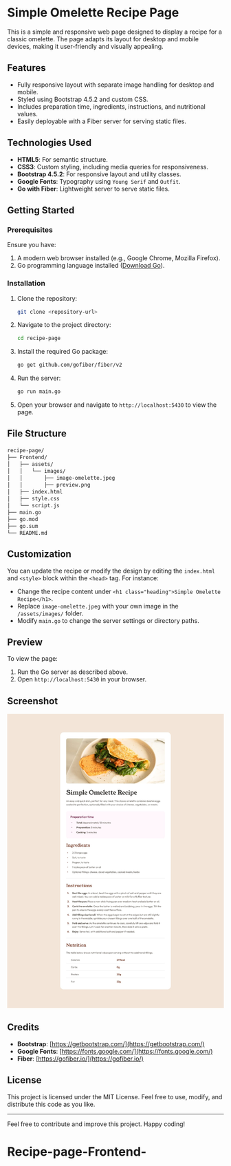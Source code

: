 # Simple Omelette Recipe Page

This is a simple and responsive web page designed to display a recipe for a classic omelette. The page adapts its layout for desktop and mobile devices, making it user-friendly and visually appealing.

## Features
- Fully responsive layout with separate image handling for desktop and mobile.
- Styled using Bootstrap 4.5.2 and custom CSS.
- Includes preparation time, ingredients, instructions, and nutritional values.
- Easily deployable with a Fiber server for serving static files.

## Technologies Used
- **HTML5**: For semantic structure.
- **CSS3**: Custom styling, including media queries for responsiveness.
- **Bootstrap 4.5.2**: For responsive layout and utility classes.
- **Google Fonts**: Typography using `Young Serif` and `Outfit`.
- **Go with Fiber**: Lightweight server to serve static files.

## Getting Started

### Prerequisites
Ensure you have:
1. A modern web browser installed (e.g., Google Chrome, Mozilla Firefox).
2. Go programming language installed ([Download Go](https://go.dev/)).

### Installation
1. Clone the repository:
   ```bash
   git clone <repository-url>
   ```
2. Navigate to the project directory:
   ```bash
   cd recipe-page
   ```
3. Install the required Go package:
   ```bash
   go get github.com/gofiber/fiber/v2
   ```
4. Run the server:
   ```bash
   go run main.go
   ```
5. Open your browser and navigate to `http://localhost:5430` to view the page.

## File Structure
```
recipe-page/
├── Frontend/
│   ├── assets/
│   │   └── images/
│   │       ├── image-omelette.jpeg
│   │       ├── preview.png
│   ├── index.html
│   ├── style.css
│   └── script.js
├── main.go
├── go.mod
├── go.sum
└── README.md
```

## Customization
You can update the recipe or modify the design by editing the `index.html` and `<style>` block within the `<head>` tag. For instance:

- Change the recipe content under `<h1 class="heading">Simple Omelette Recipe</h1>`.
- Replace `image-omelette.jpeg` with your own image in the `/assets/images/` folder.
- Modify `main.go` to change the server settings or directory paths.

## Preview
To view the page:
1. Run the Go server as described above.
2. Open `http://localhost:5430` in your browser.

## Screenshot
![Screenshot of Recipe Page](design/desktop-design.jpg)

## Credits
- **Bootstrap**: [https://getbootstrap.com/](https://getbootstrap.com/)
- **Google Fonts**: [https://fonts.google.com/](https://fonts.google.com/)
- **Fiber**: [https://gofiber.io/](https://gofiber.io/)

## License
This project is licensed under the MIT License. Feel free to use, modify, and distribute this code as you like.

---

Feel free to contribute and improve this project. Happy coding!
# Recipe-page-Frontend-
